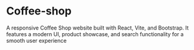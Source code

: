 # Coffee-shop
A responsive Coffee Shop website built with React, Vite, and Bootstrap. It features a modern UI, product showcase, and search functionality for a smooth user experience
